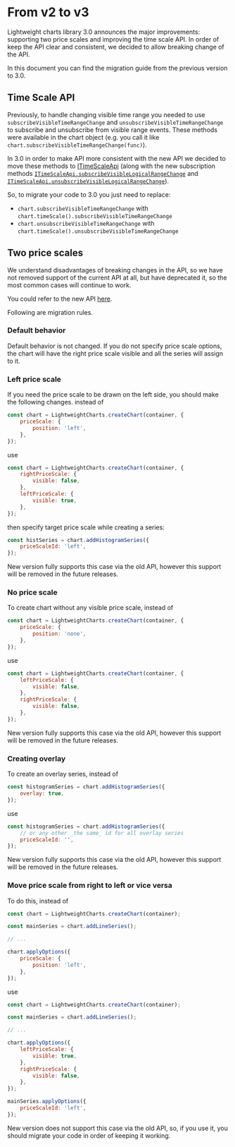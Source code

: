 # From v2 to v3

Lightweight charts library 3.0 announces the major improvements: supporting two price scales and improving the time scale API.
In order of keep the API clear and consistent, we decided to allow breaking change of the API.

In this document you can find the migration guide from the previous version to 3.0.

## Time Scale API

Previously, to handle changing visible time range you needed to use `subscribeVisibleTimeRangeChange` and `unsubscribeVisibleTimeRangeChange` to subscribe and unsubscribe from visible range events.
These methods were available in the chart object  (e.g. you call it like `chart.subscribeVisibleTimeRangeChange(func)`).

In 3.0 in order to make API more consistent with the new API we decided to move these methods to [ITimeScaleApi](/api/interfaces/ITimeScaleApi)
(along with the new subscription methods [`ITimeScaleApi.subscribeVisibleLogicalRangeChange`](/api/interfaces/ITimeScaleApi#subscribevisiblelogicalrangechange) and [`ITimeScaleApi.unsubscribeVisibleLogicalRangeChange`](/api/interfaces/ITimeScaleApi#unsubscribevisiblelogicalrangechange)).

So, to migrate your code to 3.0 you just need to replace:

- `chart.subscribeVisibleTimeRangeChange` with `chart.timeScale().subscribeVisibleTimeRangeChange`
- `chart.unsubscribeVisibleTimeRangeChange` with `chart.timeScale().unsubscribeVisibleTimeRangeChange`

## Two price scales

We understand disadvantages of breaking changes in the API, so we have not removed support of the current API at all, but have deprecated it, so the most common cases will continue to work.

You could refer to the new API [here](./price-scale.md).

Following are migration rules.

### Default behavior

Default behavior is not changed. If you do not specify price scale options, the chart will have the right price scale visible and all the series will assign to it.

### Left price scale

If you need the price scale to be drawn on the left side, you should make the following changes.
instead of

```js
const chart = LightweightCharts.createChart(container, {
    priceScale: {
        position: 'left',
    },
});
```

use

```js
const chart = LightweightCharts.createChart(container, {
    rightPriceScale: {
        visible: false,
    },
    leftPriceScale: {
        visible: true,
    },
});
```

then specify target price scale while creating a series:

```js
const histSeries = chart.addHistogramSeries({
    priceScaleId: 'left',
});
```

New version fully supports this case via the old API, however this support will be removed in the future releases.

### No price scale

To create chart without any visible price scale, instead of

```js
const chart = LightweightCharts.createChart(container, {
    priceScale: {
        position: 'none',
    },
});
```

use

```js
const chart = LightweightCharts.createChart(container, {
    leftPriceScale: {
        visible: false,
    },
    rightPriceScale: {
        visible: false,
    },
});
```

New version fully supports this case via the old API, however this support will be removed in the future releases.

### Creating overlay

To create an overlay series, instead of

```js
const histogramSeries = chart.addHistogramSeries({
    overlay: true,
});
```

use

```js
const histogramSeries = chart.addHistogramSeries({
    // or any other _the same_ id for all overlay series
    priceScaleId: '',
});
```

New version fully supports this case via the old API, however this support will be removed in the future releases.

### Move price scale from right to left or vice versa

To do this, instead of

```js
const chart = LightweightCharts.createChart(container);

const mainSeries = chart.addLineSeries();

// ...

chart.applyOptions({
    priceScale: {
        position: 'left',
    },
});
```

use

```js
const chart = LightweightCharts.createChart(container);

const mainSeries = chart.addLineSeries();

// ...

chart.applyOptions({
    leftPriceScale: {
        visible: true,
    },
    rightPriceScale: {
        visible: false,
    },
});

mainSeries.applyOptions({
    priceScaleId: 'left',
});
```

New version does not support this case via the old API, so, if you use it, you should migrate your code in order of keeping it working.

